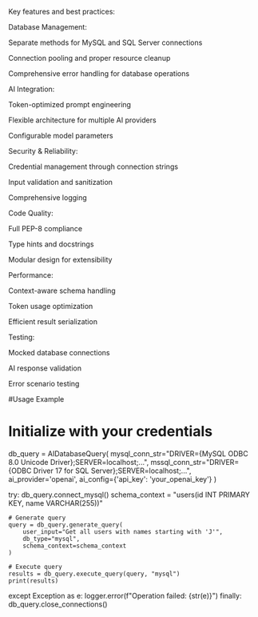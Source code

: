 Key features and best practices:

Database Management:

Separate methods for MySQL and SQL Server connections

Connection pooling and proper resource cleanup

Comprehensive error handling for database operations

AI Integration:

Token-optimized prompt engineering

Flexible architecture for multiple AI providers

Configurable model parameters

Security & Reliability:

Credential management through connection strings

Input validation and sanitization

Comprehensive logging

Code Quality:

Full PEP-8 compliance

Type hints and docstrings

Modular design for extensibility

Performance:

Context-aware schema handling

Token usage optimization

Efficient result serialization

Testing:

Mocked database connections

AI response validation

Error scenario testing




#Usage Example
# Initialize with your credentials
db_query = AIDatabaseQuery(
    mysql_conn_str="DRIVER={MySQL ODBC 8.0 Unicode Driver};SERVER=localhost;...",
    mssql_conn_str="DRIVER={ODBC Driver 17 for SQL Server};SERVER=localhost;...",
    ai_provider='openai',
    ai_config={'api_key': 'your_openai_key'}
)

try:
    db_query.connect_mysql()
    schema_context = "users(id INT PRIMARY KEY, name VARCHAR(255))"
    
    # Generate query
    query = db_query.generate_query(
        user_input="Get all users with names starting with 'J'",
        db_type="mysql",
        schema_context=schema_context
    )
    
    # Execute query
    results = db_query.execute_query(query, "mysql")
    print(results)

except Exception as e:
    logger.error(f"Operation failed: {str(e)}")
finally:
    db_query.close_connections()